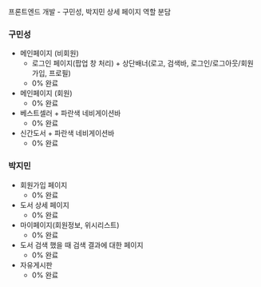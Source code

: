 프론트엔드 개발 - 구민성, 박지민 
상세 페이지 역할 분담

### 구민성
- 메인페이지 (비회원) 
  - 로그인 페이지(팝업 창 처리) + 상단배너(로고, 검색바, 로그인/로그아웃/회원가입, 프로필)
  - 0% 완료
- 메인페이지 (회원)
  - 0% 완료
- 베스트셀러 + 파란색 네비게이션바
  - 0% 완료
- 신간도서 + 파란색 네비게이션바
  - 0% 완료

### 박지민
- 회원가입 페이지 
  - 0% 완료
- 도서 상세 페이지
  - 0% 완료
- 마이페이지(회원정보, 위시리스트) 
  - 0% 완료
- 도서 검색 했을 때 검색 결과에 대한 페이지 
  - 0% 완료 
- 자유게시판
  - 0% 완료
